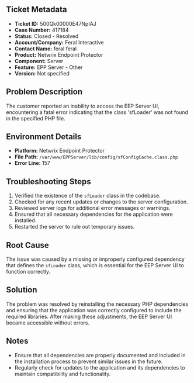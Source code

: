 ## Ticket Metadata
- **Ticket ID:** 500Qk00000E47NpIAJ
- **Case Number:** 417184
- **Status:** Closed - Resolved
- **Account/Company:** Feral Interactive
- **Contact Name:** feral feral
- **Product:** Netwrix Endpoint Protector
- **Component:** Server
- **Feature:** EPP Server - Other
- **Version:** Not specified

## Problem Description
The customer reported an inability to access the EEP Server UI, encountering a fatal error indicating that the class 'sfLoader' was not found in the specified PHP file.

## Environment Details
- **Platform:** Netwrix Endpoint Protector
- **File Path:** `/var/www/EPPServer/lib/config/sfConfigCache.class.php`
- **Error Line:** 157

## Troubleshooting Steps
1. Verified the existence of the `sfLoader` class in the codebase.
2. Checked for any recent updates or changes to the server configuration.
3. Reviewed server logs for additional error messages or warnings.
4. Ensured that all necessary dependencies for the application were installed.
5. Restarted the server to rule out temporary issues.

## Root Cause
The issue was caused by a missing or improperly configured dependency that defines the `sfLoader` class, which is essential for the EEP Server UI to function correctly.

## Solution
The problem was resolved by reinstalling the necessary PHP dependencies and ensuring that the application was correctly configured to include the required libraries. After making these adjustments, the EEP Server UI became accessible without errors.

## Notes
- Ensure that all dependencies are properly documented and included in the installation process to prevent similar issues in the future.
- Regularly check for updates to the application and its dependencies to maintain compatibility and functionality.